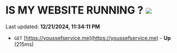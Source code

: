 # IS MY WEBSITE RUNNING ? [![](https://img.shields.io/static/v1?label=Sponsor&message=%E2%9D%A4&logo=GitHub&color=%23fe8e86)](https://github.com/sponsors/Youssef-Lehmam)

Last updated: **12/21/2024, 11:34:11 PM**

- `GET` [https://youssefservice.me](https://youssefservice.me) - **Up** (215ms)
